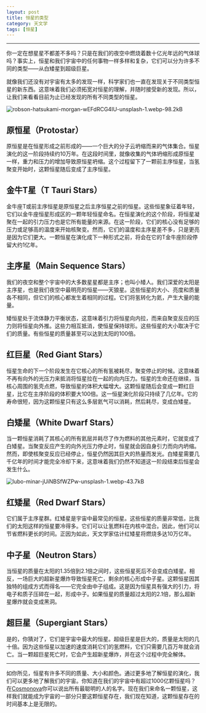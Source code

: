 ```yaml
---
layout: post
title: 恒星的类型
category: 天文学
tags: [恒星]
---
```



----------
你一定在想星星不都差不多吗？只是在我们的夜空中燃烧着数十亿光年远的气体球吗？事实上，恒星和我们宇宙中的任何事物一样多样和复杂，它们可以分为许多不同的类型——从白矮星到超级巨星。

就像我们还没有对宇宙有太多的发现一样，科学家们也一直在发现关于不同类型恒星的新东西。这意味着我们必须拓宽对恒星的理解，并随时接受新的发现。所以，让我们来看看目前为止已经发现的所有不同类型的恒星。

![robson-hatsukami-morgan-wEFdRCG4IU-unsplash-1.webp-98.2kB][1]

## 原恒星（Protostar）

原恒星是在恒星形成之前形成的——一个巨大的分子云坍缩而来的气体集合。恒星演化的这一阶段持续约10万年。在这段时间里，就像收集的气体坍缩形成原恒星一样，重力和压力的增加导致原恒星坍缩。这个过程留下了一颗前主序恒星，当氢聚变开始时，这颗恒星随后变成了主序恒星。

## 金牛T星（T Tauri Stars）

金牛座T或前主序恒星是原恒星之后主序恒星之前的恒星。这些恒星象征着年轻，它们以金牛座恒星形成区的一颗年轻恒星命名。在恒星演化的这个阶段，将恒星凝聚在一起的引力压力也是它所有能量的来源。在这一阶段，它们的核心没有足够的压力或足够高的温度来开始核聚变。然而，它们的温度和主序星差不多，只是更亮是因为它们更大。一颗恒星在演化成下一种形式之前，将会在它的T金牛座阶段停留大约1亿年。

## 主序星（Main Sequence Stars）

我们的夜空和整个宇宙中的大多数星星都是主序；也叫小矮人。我们深爱的太阳是主序星，也是我们夜空中最明亮的恒星——天狼星。这些恒星的大小、亮度和质量各不相同，但它们的核心都发生着相同的过程。它们将氢转化为氦，产生大量的能量。

矮恒星处于流体静力平衡状态，这意味着引力将恒星向内拉，而来自聚变反应的压力则将恒星向外推。这些力相互抵消，使恒星保持球形。这些恒星的大小取决于它们的质量。有些恒星的质量甚至可以达到太阳的100倍。

## 红巨星（Red Giant Stars）

恒星生命的下一个阶段发生在它核心的所有氢被耗尽，聚变停止的时候。这意味着不再有向外的光压力来抵消将恒星拉在一起的向内压力。恒星的生命还在继续，当核心周围的氢壳点燃，导致恒星的体积大幅增大。这颗恒星随后会变成一颗红巨星，比它在主序阶段的体积要大100倍。这一恒星演化阶段只持续了几亿年。它的寿命很短，因为这颗恒星只有这么多层氦气可以消耗，然后耗尽，变成白矮星。

## 白矮星（White Dwarf Stars）

当一颗恒星消耗了其核心的所有氦层并耗尽了作为燃料的其他元素时，它就变成了白矮星。当聚变反应产生的向外光压力停止时，恒星就会因自身引力而向内坍缩。然而，即使核聚变反应已经停止，恒星仍然因其巨大的热量而发光。白矮星需要几千亿年的时间才能完全冷却下来，这意味着我们仍然不知道这一阶段结束后恒星会发生什么。

![lubo-minar-jUiNBSfWZPw-unsplash-1.webp-43.7kB][2]

## 红矮星（Red Dwarf Stars）

它们属于主序星群。红矮星是宇宙中最常见的恒星。这些恒星的质量非常低，比我们的太阳这样的恒星要冷得多。它们可以让氢燃料在内核中混合。因此，他们可以节省燃料更长的时间。正因为如此，天文学家估计红矮星将燃烧多达10万亿年。

## 中子星（Neutron Stars）

当恒星的质量在太阳的1.35倍到2.1倍之间时，这些恒星死后不会变成白矮星。相反，一场巨大的超新星爆炸导致恒星死亡，剩余的核心形成中子星。这颗恒星因其独特的组成方式而得名——它完全由中子组成。这是因为恒星具有强大的引力，将电子和质子压碎在一起，形成中子。如果恒星的质量超过太阳的2.1倍，那么超新星爆炸就会变成黑洞。

## 超巨星（Supergiant Stars）

是的，你猜对了，它们是宇宙中最大的恒星。超级巨星是巨大的，质量是太阳的几十倍。因为这些恒星以加速的速度消耗它们的氢燃料，它们只需要几百万年就会消亡。当一颗超巨星死亡时，它会产生超新星爆炸，并在这个过程中完全解体。


----------
如你所见，恒星有许多不同的质量、大小和颜色。通过更多地了解恒星的演化，我们可以更多地了解我们的宇宙。你知道在我们的宇宙中有超过1000亿颗恒星吗？在[Cosmonova][3]你可以说出所有最聪明的人的名字。现在我们来命名一颗恒星，这样我们就能成为宇宙的一部分只要这颗恒星存在，我们现在知道，这颗恒星存在的时间基本上是无限的。


  [1]: http://static.zybuluo.com/gamedebug/xcu5k4hpzq8tug8eff7tgnix/robson-hatsukami-morgan-wEFdRCG4IU-unsplash-1.webp
  [2]: http://static.zybuluo.com/gamedebug/4c331dipevnk78m3skn13svt/lubo-minar-jUiNBSfWZPw-unsplash-1.webp
  [3]: https://cosmonova.org/